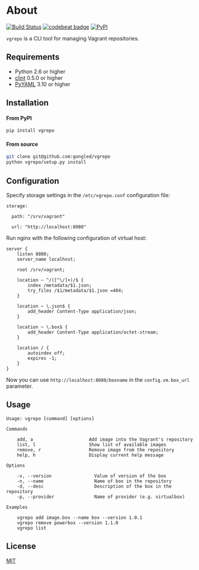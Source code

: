 # About

[![Build Status](https://travis-ci.org/gongled/vgrepo.svg?branch=master)](https://travis-ci.org/gongled/vgrepo)
[![codebeat badge](https://codebeat.co/badges/016cae98-9953-4f0e-9495-d9a91969b6ef)](https://codebeat.co/projects/github-com-gongled-vgrepo-master)
[![PyPI](https://img.shields.io/pypi/v/vgrepo.svg)]()

`vgrepo` is a CLI tool for managing Vagrant repositories.

## Requirements

- Python 2.6 or higher
- [clint](https://github.com/kennethreitz/clint) 0.5.0 or higher
- [PyYAML](https://github.com/yaml/pyyaml) 3.10 or higher

## Installation

#### From PyPI

```bash
pip install vgrepo
```

#### From source

```bash
git clone git@github.com:gongled/vgrepo
python vgrepo/setup.py install
```

## Configuration

Specify storage settings in the `/etc/vgrepo.conf` configuration file:

```
storage:

  path: "/srv/vagrant"

  url: "http://localhost:8080"
```

Run nginx with the following configuration of virtual host:

```
server {
    listen 8080;
    server_name localhost;

    root /srv/vagrant;

    location ~ ^/([^\/]+)/$ {
        index /metadata/$1.json;
        try_files /$1/metadata/$1.json =404;
    }

    location ~ \.json$ {
        add_header Content-Type application/json;
    }

    location ~ \.box$ {
        add_header Content-Type application/octet-stream;
    }

    location / {
	    autoindex off;
        expires -1;
    }
}
```

Now you can use `http://localhost:8080/boxname` in the `config.vm.box_url` parameter.

## Usage

```
Usage: vgrepo [command] [options]

Commands

    add, a                     Add image into the Vagrant's repository
    list, l                    Show list of available images
    remove, r                  Remove image from the repository
    help, h                    Display current help message

Options

    -v, --version                Value of version of the box
    -n, --name                   Name of box in the repository
    -d, --desc                   Description of the box in the repository
    -p, --provider               Name of provider (e.g. virtualbox)

Examples

    vgrepo add image.box --name box --version 1.0.1
    vgrepo remove powerbox --version 1.1.0
    vgrepo list
```

## License

[MIT](LICENSE)
